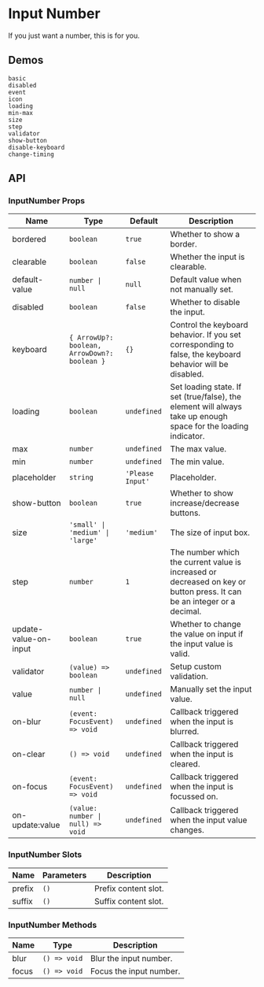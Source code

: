 # Input Number

If you just want a number, this is for you.

## Demos

```demo
basic
disabled
event
icon
loading
min-max
size
step
validator
show-button
disable-keyboard
change-timing
```

## API

### InputNumber Props

| Name | Type | Default | Description |
| --- | --- | --- | --- |
| bordered | `boolean` | `true` | Whether to show a border. |
| clearable | `boolean` | `false` | Whether the input is clearable. |
| default-value | `number \| null` | `null` | Default value when not manually set. |
| disabled | `boolean` | `false` | Whether to disable the input. |
| keyboard | `{ ArrowUp?: boolean, ArrowDown?: boolean }` | `{}` | Control the keyboard behavior. If you set corresponding to false, the keyboard behavior will be disabled. |
| loading | `boolean` | `undefined` | Set loading state. If set (true/false), the element will always take up enough space for the loading indicator. |
| max | `number` | `undefined` | The max value. |
| min | `number` | `undefined` | The min value. |
| placeholder | `string` | `'Please Input'` | Placeholder. |
| show-button | `boolean` | `true` | Whether to show increase/decrease buttons. |
| size | `'small' \| 'medium' \| 'large'` | `'medium'` | The size of input box. |
| step | `number` | `1` | The number which the current value is increased or decreased on key or button press. It can be an integer or a decimal. |
| update-value-on-input | `boolean` | `true` | Whether to change the value on input if the input value is valid. |
| validator | `(value) => boolean` | `undefined` | Setup custom validation. |
| value | `number \| null` | `undefined` | Manually set the input value. |
| on-blur | `(event: FocusEvent) => void` | `undefined` | Callback triggered when the input is blurred. |
| on-clear | `() => void` | `undefined` | Callback triggered when the input is cleared. |
| on-focus | `(event: FocusEvent) => void` | `undefined` | Callback triggered when the input is focussed on. |
| on-update:value | `(value: number \| null) => void` | `undefined` | Callback triggered when the input value changes. |

### InputNumber Slots

| Name   | Parameters | Description          |
| ------ | ---------- | -------------------- |
| prefix | `()`       | Prefix content slot. |
| suffix | `()`       | Suffix content slot. |

### InputNumber Methods

| Name  | Type         | Description             |
| ----- | ------------ | ----------------------- |
| blur  | `() => void` | Blur the input number.  |
| focus | `() => void` | Focus the input number. |
